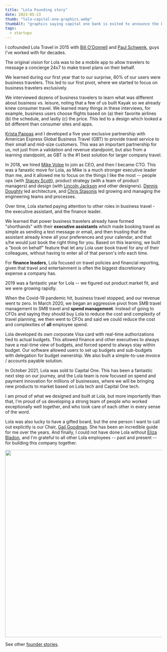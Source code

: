 ```yaml
---
title: "Lola Founding story"
date: 2023-05-23
thumb: "lola-capital-one-graphics.webp"
thumbAlt: "graphics saying capital one bank is exited to announce the Lola Team is joining us"
tags:
  - startups
---
```


<p>I cofounded Lola Travel in 2015 with
<a target="_blank" href="https://www.linkedin.com/in/billo/">Bill O'Donnell</a><a> and
</a><a target="_blank" href="https://www.linkedin.com/in/paul-schwenk-43824/">Paul Schwenk</a>,
guys I've worked with for decades.

</p><p>The original vision for Lola was to be a mobile app to allow
travelers to message a concierge 24x7 to make travel plans on their
behalf.

</p><p>We learned during our first year that to our surprise, 80% of our
users were business travelers. This led to our first pivot, where we
started to focus on business travelers exclusively.

</p><p>We interviewed dozens of business travelers to learn what was
different about business vs. leisure, noting that a few of us built
Kayak so we already knew consumer travel. We learned many things in
these interviews, for example, business users choose flights based on
(a) their favorite airlines (b) the schedule, and lastly (c) the
price. This led to a design which looked a bit different than consumer
sites and apps.

</p><p>
<a target="_blank" href="https://www.linkedin.com/in/kristapappas/">Krista Pappas</a>
and I developed a five year exclusive partnership with American
Express Global Business Travel (GBT) to provide travel service to
their small and mid-size customers. This was an important partnership
for us, not just from a validation and revenue standpoint, but also
from a learning standpoint, as GBT is the #1 best solution for larger
company travel.

</p><p>In 2018, we hired
<a target="_blank" href="https://www.linkedin.com/in/mikevolpe/">Mike Volpe</a> to
join as CEO, and then I became CTO. This was a fanastic move for Lola,
as Mike is a much stronger executive leader than me, and it allowed me
to focus on the things I like the most -- people ops (with
<a target="_blank" href="https://www.linkedin.com/in/staceylynnscott/">Stacey
Scott</a>), product strategy (with a team of product managers) and design
(with
<a target="_blank" href="https://www.linkedin.com/in/lincolnjackson/">Lincoln
Jackson</a> and other designers).
<a target="_blank" href="https://www.linkedin.com/in/dennis-doughty-17a24/">Dennis
Doughty</a>
led
architecture, and 
<a target="_blank" href="https://www.linkedin.com/in/stasonis/">Chris Stasonis</a>
led growing and managing the
engineering teams and processes.

</p><p>Over time, Lola started paying attention to other roles in business
travel - the executive assistant, and the finance leader.

</p><p>We learned that power business travelers already have formed
"shorthands" with their <b>executive assistants</b> which made booking travel
as simple as sending a text message or email, and then trusting that
the assistant already knew all your preferences and your calendar,
and that s/he would just book the right thing for you. Based on this
learning, we built a "book on behalf" feature that let any Lola
user book travel for any of their colleagues, without having to
enter all of that person's info each time.

</p><p>For <b>finance leaders</b>, Lola focused on travel policies and
financial reporting, given that travel and entertainment is often the
biggest discretionary expense a company has.

</p><p>2019 was a fantastic year for Lola -- we figured out product market
fit, and we were growing rapidly.

</p><p>When the Covid-19 pandemic hit, business travel stopped, and our
revenue went to zero. In March 2020, we began an aggressive pivot from
SMB travel management to SMB travel and <b>spend
management</b>. Instead of going to CFOs and saying they should buy
Lola to reduce the cost and complexity of travel planning, we then
went to CFOs and said we could reduce the cost and complexities
of <b>all</b> employee spend.

</p><p>Lola developed its own corporate Visa card with real-time
authorizations tied to actual budgets. This allowed finance and other
executives to always have a real-time view of budgets, and forced
spend to always stay within budget. Our software allowed users to set
up budgets and sub-budgets with delegation for budget ownership. We
also built a simple-to-use invoice / accounts payable solution.

</p><p>In October 2021, Lola was sold to Capital One. This has been a
fantastic next step on our journey, and the Lola team is now focused
on spend and payment innovation for millions of businesses, where we
will be bringing new products to market based on Lola tech and
Capital One tech.

</p><p>I am proud of what we designed and built at Lola, but more
importantly than that, I'm proud of us developing a strong team of
people who worked exceptionally well together, and who took care of
each other in every sense of the word.

</p><p>Lola was also lucky to have a gifted board, but the one person I
want to call out explicitly is our Chair,
<a target="_blank" href="https://www.linkedin.com/in/gailgoodman/">Gail Goodman</a>.
She has been an
incredible guide for me over the years. And finally, I could not have
done Lola without
<a target="_blank" href="https://www.linkedin.com/in/eliza-b-5b6b3036/">Eliza
Bladon</a>, and I'm grateful to all other Lola employees -- past and
present -- for building this company together.
</p><p class="text-center"><img class="inline-block" src="/assets/img/lola-capital-one.jpg" width="600" height="600">
</p><p>See other <a href="/founder.html">founder stories</a>.
</p>
